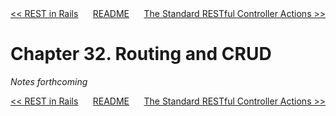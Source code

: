 <div>
<div style='float: left'><a href='ch31-rest-in-rails.md'>&lt;&lt; REST in Rails</a></div>
<div style='float: right'><a href='ch33-the-standard-restful-controller-actions.md'>The Standard RESTful Controller Actions &gt;&gt;</a></div>
<div style='float: inline-auto;text-align:center'><a href='README.md'>README</a></div>
<div style="clear: both"></div>
</div>

# Chapter 32. Routing and CRUD

*Notes forthcoming*

<div>
<div style='float: left'><a href='ch31-rest-in-rails.md'>&lt;&lt; REST in Rails</a></div>
<div style='float: right'><a href='ch33-the-standard-restful-controller-actions.md'>The Standard RESTful Controller Actions &gt;&gt;</a></div>
<div style='float: inline-auto;text-align:center'><a href='README.md'>README</a></div>
<div style="clear: both"></div>
</div>